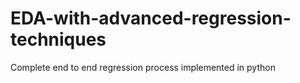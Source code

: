 # EDA-with-advanced-regression-techniques
Complete end to end regression process implemented in python

